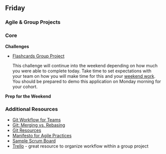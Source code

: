 ## Friday
### Agile & Group Projects

### Core

**Challenges**

- [Flashcards Group Project](../../../../web-flashcards-challenge) 
  
  This challenge will continue into the weekend depending on how much you were able to complete today.  Take time to set expectations with your team on how you will make time for this and your [weekend work](./weekend.md).  You should be prepared to demo this application on Monday morning for your cohort.  

**Prep for the Weekend**


### Additional Resources

- [Git Workflow for Teams](../resources/mikelikesbikes_ccbf4c7fd90e647138c6.md)
- [Git: Merging vs. Rebasing](https://www.atlassian.com/git/tutorials/merging-vs-rebasing/conceptual-overview)
- [Git Resources](http://git-scm.com/book/en/v2/Getting-Started-About-Version-Control)
- [Manifesto for Agile Practices](http://agilemanifesto.org/)
- [Sample Scrum Board](http://amareshv.files.wordpress.com/2011/03/fairydustboard_20110324.jpg)
- [Trello](https://trello.com/) - great resource to organize workflow within a group project

